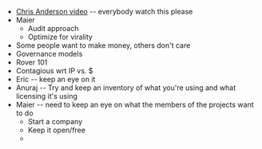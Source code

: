 - [Chris Anderson video](https://www.youtube.com/watch?v=DDx6gjwU0K8) -- everybody watch this please
- Maier
    - Audit approach
    - Optimize for virality
- Some people want to make money, others don't care
- Governance models
- Rover 101
- Contagious wrt IP vs. $
- Eric -- keep an eye on it
- Anuraj -- Try and keep an inventory of what you're using and what licensing it's using
- Maier -- need to keep an eye on what the members of the projects want to do
    - Start a company
    - Keep it open/free
    - 
